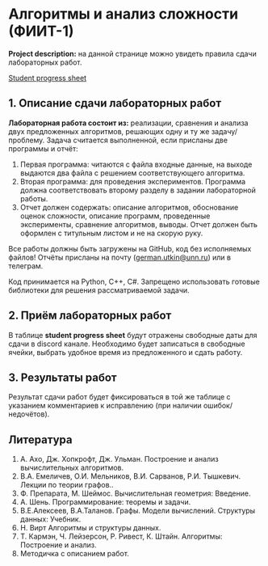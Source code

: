 # Алгоритмы и анализ сложности (ФИИТ-1)

**Project description:** на данной странице можно увидеть правила сдачи лабораторных работ.

[Student progress sheet](https://docs.google.com/spreadsheets/d/1c2URTVu8V6kn-86q2IFgGwdn5WvpDIa3x7Az4bzB_AA/edit?usp=sharing)

## 1. Описание сдачи лабораторных работ

**Лабораторная работа состоит из:** реализации, сравнения и анализа двух предложенных алгоритмов, решающих одну и ту же задачу/проблему. Задача считается выполненной, если присланы две программы и отчёт:

1. Первая программа: читаются с файла входные данные, на выходе выдаются два файла с решением соответствующего алгоритма.
2. Вторая программа: для проведения экспериментов. Программа должна соответствовать второму разделу в задании лабораторной работы.
3. Отчет должен содержать: описание алгоритмов, обоснование оценок сложности, описание программ, проведенные эксперименты, сравнение алгоритмов, выводы. Отчет должен быть оформлен с титульным листом и не на скорую руку.

Все работы должны быть загружены на GitHub, код без исполняемых файлов! Отчёты присланы на почту (<german.utkin@unn.ru>) или в телеграм.

Код принимается на Python, C++, C#. Запрещено использовать готовые библиотеки для решения рассматриваемой задачи.

## 2. Приём лабораторных работ

В таблице **student progress sheet** будут отражены свободные даты для сдачи в discord канале. Необходимо будет записаться в свободные ячейки, выбрать удобное время из предложенного и сдать работу.

## 3. Результаты работ

Результат сдачи работ будет фиксироваться в той же таблице с указанием комментариев к исправлению (при наличии ошибок/недочётов).

## Литература

1. А. Ахо, Дж. Хопкрофт, Дж. Ульман. Построение и анализ вычислительных алгоритмов.
2. В.А. Емеличев, О.И. Мельников, В.И. Сарванов, Р.И. Тышкевич. Лекции по теории графов..
3. Ф. Препарата, М. Шеймос. Вычислительная геометрия: Введение.
4. А. Шень. Программирование: теоремы и задачи.
5. В.Е.Алексеев, В.А.Таланов. Графы. Модели вычислений. Структуры данных: Учебник.
6. Н. Вирт Алгоритмы и структуры данных.
7. Т. Кармэн, Ч. Лейзерсон, Р. Ривест, К. Штайн. Алгоритмы: Построение и анализ.
8. Методичка с описанием работ.
